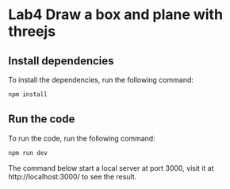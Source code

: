 # Lab4 Draw a box and plane with threejs

## Install dependencies

To install the dependencies, run the following command:
```bash
npm install
```

## Run the code

To run the code, run the following command:
```bash
npm run dev
```

The command below start a local server at port 3000, visit it at http://localhost:3000/ to see the result.